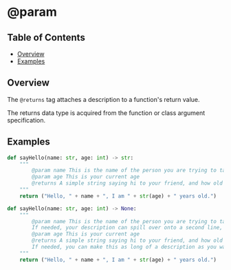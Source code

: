 # @param

## Table of Contents

- [Overview](#overview)
- [Examples](#examples)

## Overview

The `@returns` tag attaches a description to a function's return value.

The returns data type is acquired from the function or class argument specification.

## Examples

```python
def sayHello(name: str, age: int) -> str:
    """
        @param name This is the name of the person you are trying to talk to
        @param age This is your current age
        @returns A simple string saying hi to your friend, and how old you are.
    """
    return ("Hello, " + name + ", I am " + str(age) + " years old.")
```

```python
def sayHello(name: str, age: int) -> None:
    """
        @param name This is the name of the person you are trying to talk to.
        If needed, your description can spill over onto a second line, or more if needed.
        @param age This is your current age
        @returns A simple string saying hi to your friend, and how old you are.
        If needed, you can make this as long of a description as you want.
    """
    return ("Hello, " + name + ", I am " + str(age) + " years old.")
```